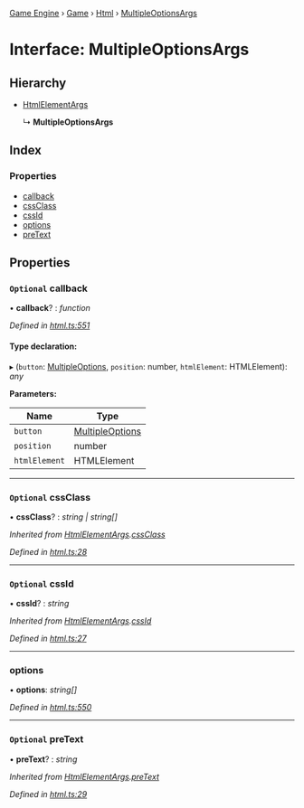 [Game Engine](../README.md) › [Game](../modules/game.md) › [Html](../modules/game.html.md) › [MultipleOptionsArgs](game.html.multipleoptionsargs.md)

# Interface: MultipleOptionsArgs

## Hierarchy

* [HtmlElementArgs](game.html.htmlelementargs.md)

  ↳ **MultipleOptionsArgs**

## Index

### Properties

* [callback](game.html.multipleoptionsargs.md#optional-callback)
* [cssClass](game.html.multipleoptionsargs.md#optional-cssclass)
* [cssId](game.html.multipleoptionsargs.md#optional-cssid)
* [options](game.html.multipleoptionsargs.md#options)
* [preText](game.html.multipleoptionsargs.md#optional-pretext)

## Properties

### `Optional` callback

• **callback**? : *function*

*Defined in [html.ts:551](https://github.com/noobiept/game_engine/blob/625c324/source/html.ts#L551)*

#### Type declaration:

▸ (`button`: [MultipleOptions](../classes/game.html.multipleoptions.md), `position`: number, `htmlElement`: HTMLElement): *any*

**Parameters:**

Name | Type |
------ | ------ |
`button` | [MultipleOptions](../classes/game.html.multipleoptions.md) |
`position` | number |
`htmlElement` | HTMLElement |

___

### `Optional` cssClass

• **cssClass**? : *string | string[]*

*Inherited from [HtmlElementArgs](game.html.htmlelementargs.md).[cssClass](game.html.htmlelementargs.md#optional-cssclass)*

*Defined in [html.ts:28](https://github.com/noobiept/game_engine/blob/625c324/source/html.ts#L28)*

___

### `Optional` cssId

• **cssId**? : *string*

*Inherited from [HtmlElementArgs](game.html.htmlelementargs.md).[cssId](game.html.htmlelementargs.md#optional-cssid)*

*Defined in [html.ts:27](https://github.com/noobiept/game_engine/blob/625c324/source/html.ts#L27)*

___

###  options

• **options**: *string[]*

*Defined in [html.ts:550](https://github.com/noobiept/game_engine/blob/625c324/source/html.ts#L550)*

___

### `Optional` preText

• **preText**? : *string*

*Inherited from [HtmlElementArgs](game.html.htmlelementargs.md).[preText](game.html.htmlelementargs.md#optional-pretext)*

*Defined in [html.ts:29](https://github.com/noobiept/game_engine/blob/625c324/source/html.ts#L29)*
